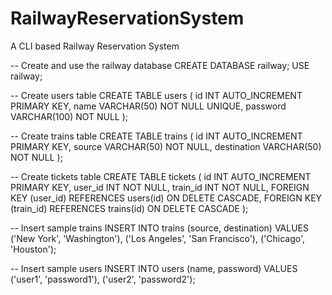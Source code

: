 # RailwayReservationSystem
A CLI based Railway Reservation System


-- Create and use the railway database
CREATE DATABASE railway;
USE railway;

-- Create users table
CREATE TABLE users (
    id INT AUTO_INCREMENT PRIMARY KEY,
    name VARCHAR(50) NOT NULL UNIQUE,
    password VARCHAR(100) NOT NULL
);

-- Create trains table
CREATE TABLE trains (
    id INT AUTO_INCREMENT PRIMARY KEY,
    source VARCHAR(50) NOT NULL,
    destination VARCHAR(50) NOT NULL
);

-- Create tickets table
CREATE TABLE tickets (
    id INT AUTO_INCREMENT PRIMARY KEY,
    user_id INT NOT NULL,
    train_id INT NOT NULL,
    FOREIGN KEY (user_id) REFERENCES users(id) ON DELETE CASCADE,
    FOREIGN KEY (train_id) REFERENCES trains(id) ON DELETE CASCADE
);

-- Insert sample trains
INSERT INTO trains (source, destination) VALUES
('New York', 'Washington'),
('Los Angeles', 'San Francisco'),
('Chicago', 'Houston');

-- Insert sample users
INSERT INTO users (name, password) VALUES
('user1', 'password1'),
('user2', 'password2');
